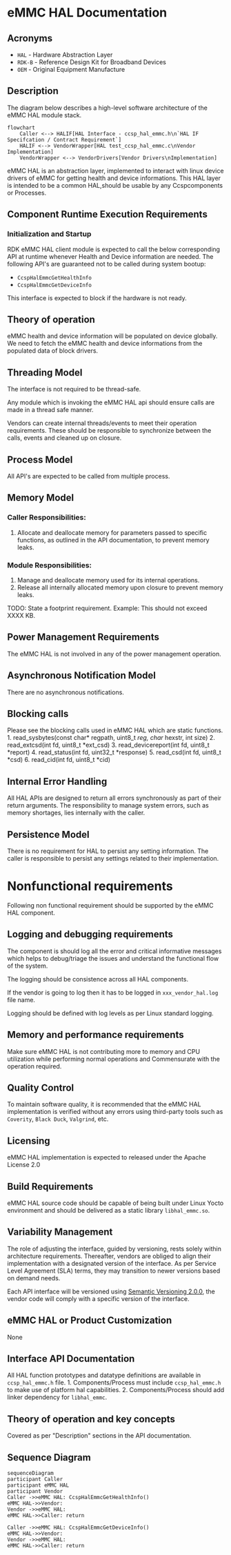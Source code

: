 # eMMC HAL Documentation

## Acronyms

- `HAL` \- Hardware Abstraction Layer
- `RDK-B` \- Reference Design Kit for Broadband Devices
- `OEM` \- Original Equipment Manufacture

## Description
The diagram below describes a high-level software architecture of the eMMC HAL module stack.
```mermaid
flowchart
    Caller <--> HALIF[HAL Interface - ccsp_hal_emmc.h\n`HAL IF Specifcation / Contract Requirement`]
    HALIF <--> VendorWrapper[HAL test_ccsp_hal_emmc.c\nVendor Implementation]
    VendorWrapper <--> VendorDrivers[Vendor Drivers\nImplementation]
```

eMMC HAL is an abstraction layer, implemented to interact with linux device drivers of eMMC for getting health and device informations. This HAL layer is intended to be a common HAL,should be usable by any Ccspcomponents or Processes.

## Component Runtime Execution Requirements

### Initialization and Startup

RDK eMMC HAL client module is expected to call the below corresponding API at runtime whenever Health and Device information are needed. The following API's are guaranteed not to be called during system bootup:

- `CcspHalEmmcGetHealthInfo`
- `CcspHalEmmcGetDeviceInfo`

This interface is expected to block if the hardware is not ready.

## Theory of operation

eMMC health and device information will be populated on device globally. We need to fetch the eMMC health and device informations from the populated data of block drivers.

## Threading Model

The interface is not required to be thread-safe.

Any module which is invoking the eMMC HAL api should ensure calls are made in a thread safe manner.

Vendors can create internal threads/events to meet their operation requirements. These should be responsible to synchronize between the calls, events and cleaned up on closure.

## Process Model

All API's are expected to be called from multiple process.

## Memory Model

### Caller Responsibilities:

   1. Allocate and deallocate memory for parameters passed to specific functions, as outlined in the API 
      documentation, to prevent memory leaks.

### Module Responsibilities:

   1. Manage and deallocate memory used for its internal operations.
   2. Release all internally allocated memory upon closure to prevent memory leaks.

TODO: State a footprint requirement. Example: This should not exceed XXXX KB.

## Power Management Requirements

The eMMC HAL is not involved in any of the power management operation.

## Asynchronous Notification Model

There are no asynchronous notifications.

## Blocking calls
Please see the blocking calls used in eMMC HAL which are static functions.
     1. read_sysbytes(const char* regpath, uint8_t *reg, char* hexstr, int size)
     2. read_extcsd(int fd, uint8_t *ext_csd)
     3. read_devicereport(int fd, uint8_t *report)
     4. read_status(int fd, uint32_t *response)
     5. read_csd(int fd, uint8_t *csd)
     6. read_cid(int fd, uint8_t *cid)

## Internal Error Handling

All HAL APIs are designed to return all errors synchronously as part of their return arguments. The responsibility to manage system errors, such as memory shortages, lies internally with the caller.

## Persistence Model

There is no requirement for HAL to persist any setting information. The caller is responsible to persist any settings related to their implementation.

# Nonfunctional requirements

Following non functional requirement should be supported by the eMMC HAL component.

## Logging and debugging requirements

The component is should log all the error and critical informative messages which helps to debug/triage the issues and understand the functional flow of the system.

The logging should be consistence across all HAL components.

If the vendor is going to log then it has to be logged in `xxx_vendor_hal.log` file name.

Logging should be defined with log levels as per Linux standard logging.

## Memory and performance requirements

Make sure eMMC HAL is not contributing more to memory and CPU utilization while performing normal operations and Commensurate with the operation required.

## Quality Control

To maintain software quality, it is recommended that the eMMC HAL implementation is verified without any errors using third-party tools such as `Coverity`, `Black Duck`, `Valgrind`, etc.

## Licensing

eMMC HAL implementation is expected to released under the Apache License 2.0

## Build Requirements

eMMC HAL source code should be capable of being built under Linux Yocto environment and should be delivered as a static library `libhal_emmc.so`.

## Variability Management

The role of adjusting the interface, guided by versioning, rests solely within architecture requirements. Thereafter, vendors are obliged to align their implementation with a designated version of the interface. As per Service Level Agreement (SLA) terms, they may transition to newer versions based on demand needs.

Each API interface will be versioned using [Semantic Versioning 2.0.0](https://semver.org/), the vendor code will comply with a specific version of the interface.

## eMMC HAL or Product Customization

None

## Interface API Documentation

All HAL function prototypes and datatype definitions are available in `ccsp_hal_emmc.h` file.
     1. Components/Process must include `ccsp_hal_emmc.h` to make use of platform hal capabilities.
     2. Components/Process should add linker dependency for `libhal_emmc`.

## Theory of operation and key concepts

Covered as per "Description" sections in the API documentation.

## Sequence Diagram

```mermaid
sequenceDiagram
participant Caller
participant eMMC HAL
participant Vendor
Caller ->>eMMC HAL: CcspHalEmmcGetHealthInfo()
eMMC HAL->>Vendor: 
Vendor ->>eMMC HAL: 
eMMC HAL->>Caller: return

Caller ->>eMMC HAL: CcspHalEmmcGetDeviceInfo()
eMMC HAL->>Vendor: 
Vendor ->>eMMC HAL: 
eMMC HAL->>Caller: return
```
